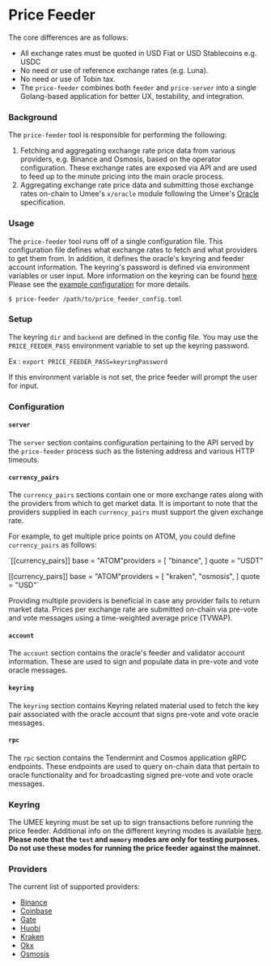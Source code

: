 # Price Feeder



The core differences are as follows:

* All exchange rates must be quoted in USD Fiat or USD Stablecoins e.g. USDC
* No need or use of reference exchange rates (e.g. Luna).
* No need or use of Tobin tax.
* The `price-feeder` combines both `feeder` and `price-server` into a single Golang-based application for better UX, testability, and integration.

### **Background**

The `price-feeder` tool is responsible for performing the following:

1. Fetching and aggregating exchange rate price data from various providers, e.g. Binance and Osmosis, based on the operator configuration. These exchange rates are exposed via API and are used to feed up to the minute pricing into the main oracle process.
2. Aggregating exchange rate price data and submitting those exchange rates on-chain to Umee's `x/oracle` module following the Umee's [Oracle](https://github.com/umee-network/umee/tree/main/x/oracle/spec) specification.

### **Usage**

The `price-feeder` tool runs off of a single configuration file. This configuration file defines what exchange rates to fetch and what providers to get them from. In addition, it defines the oracle's keyring and feeder account information. The keyring's password is defined via environment variables or user input. More information on the keyring can be found [here](https://github.com/umee-network/umee/tree/main/price-feeder#keyring) Please see the [example configuration](https://github.com/umee-network/umee/blob/main/price-feeder/price-feeder.example.toml) for more details.

`$ price-feeder /path/to/price_feeder_config.toml`

### **Setup**

The keyring `dir` and `backend` are defined in the config file. You may use the `PRICE_FEEDER_PASS` environment variable to set up the keyring password.

Ex : `export PRICE_FEEDER_PASS=keyringPassword`

If this environment variable is not set, the price feeder will prompt the user for input.

### **Configuration**

#### **`server`**

The `server` section contains configuration pertaining to the API served by the `price-feeder` process such as the listening address and various HTTP timeouts.

#### **`currency_pairs`**

The `currency_pairs` sections contain one or more exchange rates along with the providers from which to get market data. It is important to note that the providers supplied in each `currency_pairs` must support the given exchange rate.

For example, to get multiple price points on ATOM, you could define `currency_pairs` as follows:

\`\[\[currency\_pairs]] base = "ATOM"providers = \[ "binance", ] quote = "USDT"

\[\[currency\_pairs]] base = "ATOM"providers = \[ "kraken", "osmosis", ] quote = "USD"\`

Providing multiple providers is beneficial in case any provider fails to return market data. Prices per exchange rate are submitted on-chain via pre-vote and vote messages using a time-weighted average price (TVWAP).

#### **`account`**

The `account` section contains the oracle's feeder and validator account information. These are used to sign and populate data in pre-vote and vote oracle messages.

#### **`keyring`**

The `keyring` section contains Keyring related material used to fetch the key pair associated with the oracle account that signs pre-vote and vote oracle messages.

#### **`rpc`**

The `rpc` section contains the Tendermint and Cosmos application gRPC endpoints. These endpoints are used to query on-chain data that pertain to oracle functionality and for broadcasting signed pre-vote and vote oracle messages.

### **Keyring**

The UMEE keyring must be set up to sign transactions before running the price feeder. Additional info on the different keyring modes is available [here](https://docs.cosmos.network/master/run-node/keyring.html). **Please note that the `test` and `memory` modes are only for testing purposes.** **Do not use these modes for running the price feeder against the mainnet.**

### **Providers**

The current list of supported providers:

* [Binance](https://www.binance.com/en)
* [Coinbase](https://www.coinbase.com/)
* [Gate](https://www.gate.io/)
* [Huobi](https://www.huobi.com/en-us/)
* [Kraken](https://www.kraken.com/en-us/)
* [Okx](https://www.okx.com/)
* [Osmosis](https://app.osmosis.zone/)
